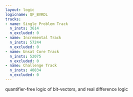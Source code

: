 ```yaml
---
layout: logic
logicname: QF_BVRDL
tracks:
- name: Single Problem Track
  n_insts: 3614
  n_excluded: 0
- name: Incremental Track
  n_insts: 57244
  n_excluded: 0
- name: Unsat Core Track
  n_insts: 52075
  n_excluded: 0
- name: Challenge Track
  n_insts: 40834
  n_excluded: 0
---
```

quantifier-free logic of bit-vectors, and real difference logic